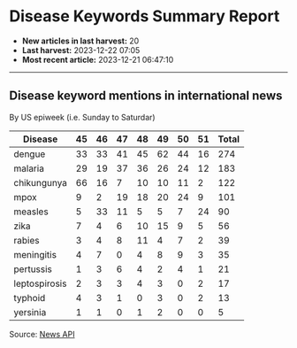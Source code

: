 # Disease Keywords Summary Report

- **New articles in last harvest:** 20
- **Last harvest:** 2023-12-22 07:05
- **Most recent article:** 2023-12-21 06:47:10

---

## Disease keyword mentions in international news

By US epiweek (i.e. Sunday to Saturdar)

| Disease | 45 | 46 | 47 | 48 | 49 | 50 | 51 | Total |
|--|-|-|-|-|-|-|-|-|
| dengue | 33 | 33 | 41 | 45 | 62 | 44 | 16 | 274 |
| malaria | 29 | 19 | 37 | 36 | 26 | 24 | 12 | 183 |
| chikungunya | 66 | 16 | 7 | 10 | 10 | 11 | 2 | 122 |
| mpox | 9 | 2 | 19 | 18 | 20 | 24 | 9 | 101 |
| measles | 5 | 33 | 11 | 5 | 5 | 7 | 24 | 90 |
| zika | 7 | 4 | 6 | 10 | 15 | 9 | 5 | 56 |
| rabies | 3 | 4 | 8 | 11 | 4 | 7 | 2 | 39 |
| meningitis | 4 | 7 | 0 | 4 | 8 | 9 | 3 | 35 |
| pertussis | 1 | 3 | 6 | 4 | 2 | 4 | 1 | 21 |
| leptospirosis | 2 | 3 | 3 | 4 | 3 | 0 | 2 | 17 |
| typhoid | 4 | 3 | 1 | 0 | 3 | 0 | 2 | 13 |
| yersinia | 1 | 1 | 0 | 1 | 2 | 0 | 0 | 5 |


Source: [News API](https://newsapi.org/)

